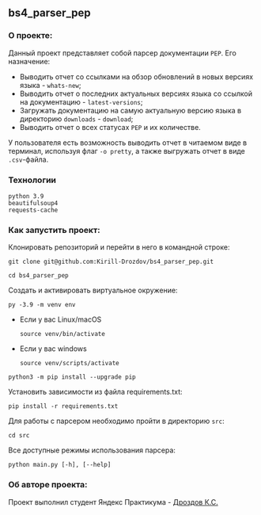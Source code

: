 ## bs4_parser_pep

### О проекте:

Данный проект представляет собой парсер документации `PEP`.
Его назначение:
* Выводить отчет со ссылками на обзор обновлений в новых версиях языка - `whats-new`;
* Выводить отчет о последних актуальных версиях языка со ссылкой на документацию - `latest-versions`;
* Загружать документацию на самую актуальную версию языка в директорию `downloads` - `download`;
* Выводить отчет о всех статусах `PEP` и их количестве.

У пользователя есть возможность выводить отчет в читаемом виде в терминал, используя флаг
`-o pretty`, а также выгружать отчет в виде `.csv`-файла.

### Технологии
```
python 3.9
beautifulsoup4
requests-cache
```

### Как запустить проект:

Клонировать репозиторий и перейти в него в командной строке:

```
git clone git@github.com:Kirill-Drozdov/bs4_parser_pep.git
```

```
cd bs4_parser_pep
```

Cоздать и активировать виртуальное окружение:

```
py -3.9 -m venv env
```

* Если у вас Linux/macOS

    ```
    source venv/bin/activate
    ```

* Если у вас windows

    ```
    source venv/scripts/activate
    ```

```
python3 -m pip install --upgrade pip
```

Установить зависимости из файла requirements.txt:

```
pip install -r requirements.txt
```

Для работы с парсером необходимо пройти в директорию `src`:

```
cd src
```

Все доступные режимы использования парсера:

```
python main.py [-h], [--help]
```

### Об авторе проекта:
Проект выполнил студент Яндекс Практикума -
[Дроздов К.С.](https://github.com/Kirill-Drozdov)

